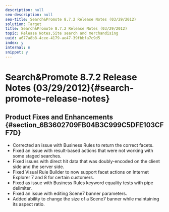 ```yaml
---
description: null
seo-description: null
seo-title: Search&Promote 8.7.2 Release Notes (03/29/2012)
solution: Target
title: Search&Promote 8.7.2 Release Notes (03/29/2012)
topic: Release Notes,Site search and merchandising
uuid: a677a8b8-4cee-4179-ae47-39fbbfa7c9d5
index: y
internal: n
snippet: y
---
```


# Search&Promote 8.7.2 Release Notes (03/29/2012){#search-promote-release-notes}

## Product Fixes and Enhancements {#section_6B3602709FB04B3C999C5DFE103CFF7D}

* Corrected an issue with Business Rules to return the correct facets. 
* Fixed an issue with result-based actions that were not working with some staged searches. 
* Fixed issues with direct hit data that was doubly-encoded on the client side and the server side. 
* Fixed Visual Rule Builder to now support facet actions on Internet Explorer 7 and 8 for certain customers. 
* Fixed as issue with Business Rules keyword equality tests with pipe delimiter. 
* Fixed an issue with editing Scene7 banner parameters. 
* Added ability to change the size of a Scene7 banner while maintaining its aspect ratio.

